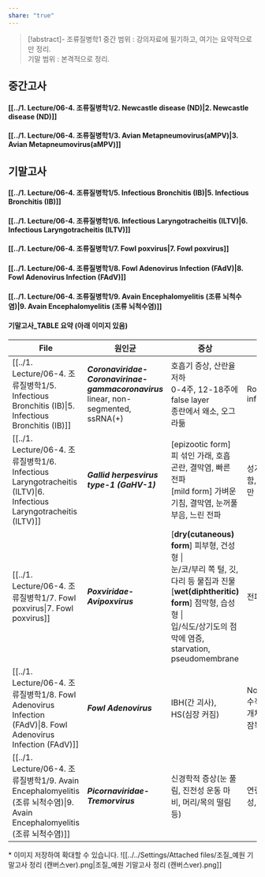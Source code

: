 ```yaml
---
share: "true"
---
```

>[!abstract]- 조류질병학1
>중간 범위 : 강의자료에 필기하고, 여기는 요약적으로만 정리.<br>
>기말 범위 : 본격적으로 정리.

## 중간고사

#### [[../1. Lecture/06-4. 조류질병학1/2. Newcastle disease (ND)|2. Newcastle disease (ND)]]
#### [[../1. Lecture/06-4. 조류질병학1/3. Avian Metapneumovirus(aMPV)|3. Avian Metapneumovirus(aMPV)]]

## 기말고사
#### [[../1. Lecture/06-4. 조류질병학1/5. Infectious Bronchitis (IB)|5. Infectious Bronchitis (IB)]]
#### [[../1. Lecture/06-4. 조류질병학1/6. Infectious Laryngotracheitis (ILTV)|6. Infectious Laryngotracheitis (ILTV)]]
#### [[../1. Lecture/06-4. 조류질병학1/7. Fowl poxvirus|7. Fowl poxvirus]]
#### [[../1. Lecture/06-4. 조류질병학1/8. Fowl Adenovirus Infection (FAdV)|8. Fowl Adenovirus Infection (FAdV)]]
#### [[../1. Lecture/06-4. 조류질병학1/9. Avain Encephalomyelitis (조류 뇌척수염)|9. Avain Encephalomyelitis (조류 뇌척수염)]]

#### 기말고사_TABLE 요약 (아래 이미지 있음)


| File                                                                                                              | 원인균                                                                                   | 증상                                                                                                                                                                | 특징                                       |
| ----------------------------------------------------------------------------------------------------------------- | ------------------------------------------------------------------------------------- | ----------------------------------------------------------------------------------------------------------------------------------------------------------------- | ---------------------------------------- |
| [[../1. Lecture/06-4. 조류질병학1/5. Infectious Bronchitis (IB)\|5. Infectious Bronchitis (IB)]]                   | ***Coronaviridae-Coronavirinae-gammacoronavirus***<br>linear, non-segmented, ssRNA(+) | 호흡기 증상, 산란율 저하<br>0-4주, 12-18주에 false layer<br>종란에서 왜소, 오그라듦                                                                                                      | Rolling infection                        |
| [[../1. Lecture/06-4. 조류질병학1/6. Infectious Laryngotracheitis (ILTV)\|6. Infectious Laryngotracheitis (ILTV)]] | ***Gallid herpesvirus type-1 (GaHV-1)***                                              | [epizootic form] 피 섞인 가래, 호흡 곤란, 결막염, 빠른 전파<br>[mild form] 가벼운 기침, 결막염, 눈꺼풀 부음, 느린 전파                                                                             | 성계에서 증상 심함, live vaccine만 사용             |
| [[../1. Lecture/06-4. 조류질병학1/7. Fowl poxvirus\|7. Fowl poxvirus]]                                             | ***Poxviridae-Avipoxvirus***                                                          | [**dry(cutaneous) form**] 피부형, 건성형 \| <br>눈/코/부리 쪽 털, 깃, 다리 등 물집과 진물<br>[**wet(diphtheritic) form**] 점막형, 습성형 \| <br>입/식도/상기도의 점막에 염증, starvation, pseudomembrane | 전파 느림                                    |
| [[../1. Lecture/06-4. 조류질병학1/8. Fowl Adenovirus Infection (FAdV)\|8. Fowl Adenovirus Infection (FAdV)]]       | ***Fowl Adenovirus***                                                                 | IBH(간 괴사), HS(심장 커짐)                                                                                                                                              | Nonenveloped, 수직감염, 어린 개체에서 심함, 잠복기 1-2일 |
| [[../1. Lecture/06-4. 조류질병학1/9. Avain Encephalomyelitis (조류 뇌척수염)\|9. Avain Encephalomyelitis (조류 뇌척수염)]]     | ***Picornaviridae-Tremorvirus***                                                      | 신경학적 증상(눈 풀림, 진전성 운동 마비, 머리/목의 떨림 등)                                                                                                                              | 연령 관련 저항성, 수직 감염                         |


\* 이미지 저장하여 확대할 수 있습니다.
![[../../Settings/Attached files/조질_예원 기말고사 정리 (캔버스ver).png|조질_예원 기말고사 정리 (캔버스ver).png]]